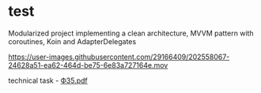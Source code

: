 # test
Modularized project implementing a clean architecture, MVVM pattern with coroutines, Koin and AdapterDelegates


https://user-images.githubusercontent.com/29166409/202558067-24628a51-ea62-464d-be75-6e83a727164e.mov

technical task - [ФЗ5.pdf](https://github.com/hexep/test/files/10059534/5.pdf)
